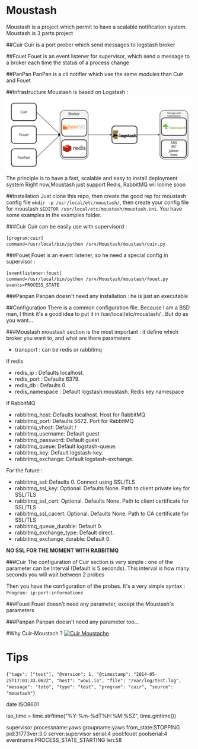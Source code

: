 Moustash
========
Moustash is a project which permit to have a scalable notification system.
Moustash is 3 parts project

##Cuir
Cuir is a port prober which send messages to logstash broker

##Fouet
Fouet is an event listener for supervisor, which send a message to a broker each time the status of a process change

##PanPan
PanPan is a cli notifier which use the same modules than Cuir and Fouet

##Infrastructure
Moustash is based on Logstash :
![Moustash](docs/Moustash.jpg)
The principle is to have a fast, scalable and easy to install deployment system
Right now,Moustash just support Redis, RabbitMQ wil lcome soon

##Installation
Just clone this repo, then create the good rep for moustash config file ```mkdir -p /usr/local/etc/moustash/```, then create your config file for moustash ```$EDITOR /usr/local/etc/moustash/moustash.ini```. You have some examples in the examples folder.

###Cuir
Cuir can be easily use with supervisord :

```
[program:cuir]
command=/usr/local/bin/python /srv/Moustash/moustash/cuir.py
```

###Fouet
Fouet is an event listener, so he need a special config in supervisor : 

```
[eventlistener:fouet]
command=/usr/local/bin/python /srv/Moustash/moustash/fouet.py 
events=PROCESS_STATE
```

###Panpan
Panpan doesn't need any installation : he is just an executable


##Configuration
There is a common configuration file. Because I am a BSD man, I think it's a good idea to put it in /usr/local/etc/moustash/ . But do as you want...

###Moustash
moustash section is the most important : it define which broker you want to, and what are there parameters
* transport : can be redis or rabbitmq

If redis
* redis_ip : Defaults localhost.
* redis_port : Defaults 6379.
* redis_db : Defaults 0.
* redis_namespace : Default logstash:moustash. Redis key namespace

If RabbitMQ
* rabbitmq_host: Defaults localhost. Host for RabbitMQ
* rabbitmq_port: Defaults 5672. Port for RabbitMQ
* rabbitmq_vhost: Default /
* rabbitmq_username: Default guest
* rabbitmq_password: Default guest
* rabbitmq_queue: Default logstash-queue.
* rabbitmq_key: Default logstash-key.
* rabbitmq_exchange: Default logstash-exchange.

For the future :
* rabbitmq_ssl: Defaults 0. Connect using SSL/TLS
* rabbitmq_ssl_key: Optional. Defaults None. Path to client private key for SSL/TLS
* rabbitmq_ssl_cert: Optional. Defaults None. Path to client certificate for SSL/TLS
* rabbitmq_ssl_cacert: Optional. Defaults None. Path to CA certificate for SSL/TLS
* rabbitmq_queue_durable: Default 0.
* rabbitmq_exchange_type: Default direct.
* rabbitmq_exchange_durable: Default 0.

__NO SSL FOR THE MOMENT WITH RABBITMQ__

###Cuir
The configuration of Cuir section is very simple : one of the parameter can be Interval (Default is 5 seconds). This interval is how many seconds you will wait between 2 probes

Then you have the configuration of the probes. It's a very simple syntax :
```Program: ip:port:informations```

###Fouet
Fouet doesn't need any parameter, except the Moustash's parameters

###Panpan
Panpan doesn't need any parameter too...

#Why Cuir-Moustach ?
[![Cuir Moustache](http://img.youtube.com/vi/VunU_11xwPM/0.jpg)](http://www.youtube.com/watch?v=VunU_11xwPM)

# Tips

```{"tags": ["test"], "@version": 1, "@timestamp": "2014-05-25T17:01:33.062Z", "host": "wowi.io", "file": "/var/log/test.log", "message": "toto", "type": "test", "program": "cuir", "source": "moustash"}```

date ISO8601

 iso_time = time.strftime("%Y-%m-%dT%H:%M:%SZ", time.gmtime())

supervisor
processname:yaws groupname:yaws from_state:STOPPING pid:31773ver:3.0 server:supervisor serial:4 pool:fouet poolserial:4 eventname:PROCESS_STATE_STARTING len:58
